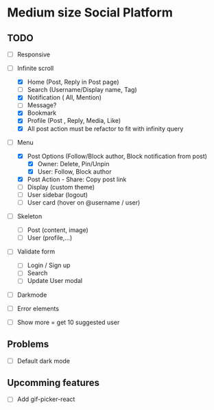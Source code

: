 # Medium size Social Platform

## TODO

- [ ] Responsive

- [ ] Infinite scroll

  - [x] Home (Post, Reply in Post page)
  - [ ] Search (Username/Display name, Tag)
  - [x] Notification ( All, Mention)
  - [ ] Message?
  - [x] Bookmark
  - [x] Profile (Post , Reply, Media, Like)
  - [x] All post action must be refactor to fit with infinity query

- [ ] Menu

  - [x] Post Options (Follow/Block author, Block notification from post)
    - [x] Owner: Delete, Pin/Unpin
    - [x] User: Follow, Block author
  - [x] Post Action - Share: Copy post link
  - [ ] Display (custom theme)
  - [ ] User sidebar (logout)
  - [ ] User card (hover on @username / user)

- [ ] Skeleton

  - [ ] Post (content, image)
  - [ ] User (profile,...)

- [ ] Validate form

  - [ ] Login / Sign up
  - [ ] Search
  - [ ] Update User modal

- [ ] Darkmode

- [ ] Error elements

- [ ] Show more = get 10 suggested user

## Problems

- [ ] Default dark mode

## Upcomming features

- [ ] Add gif-picker-react

